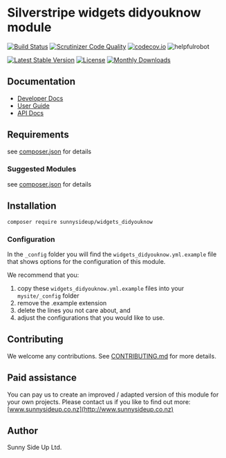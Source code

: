 # Silverstripe widgets didyouknow module
[![Build Status](https://travis-ci.org/sunnysideup/silverstripe-widgets_didyouknow.svg?branch=master)](https://travis-ci.org/sunnysideup/silverstripe-widgets_didyouknow)
[![Scrutinizer Code Quality](https://scrutinizer-ci.com/g/sunnysideup/silverstripe-widgets_didyouknow/badges/quality-score.png?b=master)](https://scrutinizer-ci.com/g/sunnysideup/silverstripe-widgets_didyouknow/?branch=master)
[![codecov.io](https://codecov.io/github/sunnysideup/silverstripe-widgets_didyouknow/coverage.svg?branch=master)](https://codecov.io/github/sunnysideup/silverstripe-widgets_didyouknow?branch=master)
![helpfulrobot](https://helpfulrobot.io/sunnysideup/widgets_didyouknow/badge)

[![Latest Stable Version](https://poser.pugx.org/sunnysideup/widgets_didyouknow/version)](https://packagist.org/packages/sunnysideup/widgets_didyouknow)
[![License](https://poser.pugx.org/sunnysideup/widgets_didyouknow/license)](https://packagist.org/packages/sunnysideup/widgets_didyouknow)
[![Monthly Downloads](https://poser.pugx.org/sunnysideup/widgets_didyouknow/d/monthly)](https://packagist.org/packages/sunnysideup/widgets_didyouknow)


## Documentation



 * [Developer Docs](docs/en/INDEX.md)
 * [User Guide](docs/en/userguide.md)
 * [API Docs](http://docs.ssmods.com/sunnysideup/widgets_didyouknow/classes.xhtml)

## Requirements



see [composer.json](composer.json) for details

### Suggested Modules



see [composer.json](composer.json) for details


## Installation


```
composer require sunnysideup/widgets_didyouknow
```

### Configuration



In the `_config` folder you will find the `widgets_didyouknow.yml.example`
file that shows options for the configuration of this module.

We recommend that you:

  1. copy these `widgets_didyouknow.yml.example` files into your
`mysite/_config` folder
  2. remove the .example extension
  3. delete the lines you not care about, and
  4. adjust the configurations that you would like to use.


## Contributing



We welcome any contributions. See [CONTRIBUTING.md](CONTRIBUTING.md) for more details.

## Paid assistance



You can pay us to create an improved / adapted version of this module for your own projects.  Please contact us if you like to find out more: [www.sunnysideup.co.nz](http://www.sunnysideup.co.nz)

## Author



Sunny Side Up Ltd.
